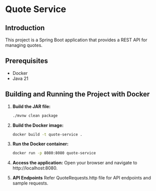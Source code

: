 # Quote Service

## Introduction

This project is a Spring Boot application that provides a REST API for managing quotes.

## Prerequisites

- Docker
- Java 21

## Building and Running the Project with Docker

1. **Build the JAR file:**
   ```sh
   ./mvnw clean package

2. **Build the Docker image:**
   ```sh
   docker build -t quote-service .

3. **Run the Docker container:**
    ```sh
    docker run -p 8080:8080 quote-service

4. **Access the application:**
   Open your browser and navigate to http://localhost:8080.

5. **API Endpoints**
Refer QuoteRequests.http file for API endpoints and sample requests.
   